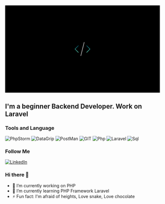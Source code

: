 ![Header](https://github.com/Qadriddin-dev/Qadriddin-dev/blob/main/assets/code.png)

## I'm a beginner Backend Developer. Work on Laravel
### Tools  and Language
![PhpStorm](https://img.shields.io/badge/-PhpStorm-090909?style=for-the-badge&logo=phpstorm&logoColor=A843EA)
![DataGrip](https://img.shields.io/badge/-DataGrip-090909?style=for-the-badge&logo=datagrip&logoColor=2BC685)
![PostMan](https://img.shields.io/badge/-PostMan-090909?style=for-the-badge&logo=postman&logoColor=FF6C37)
![GIT](https://img.shields.io/badge/-Git-090909?style=for-the-badge&logo=git)
![Php](https://img.shields.io/badge/-Php-090909?style=for-the-badge&logo=php)
![Laravel](https://img.shields.io/badge/-Laravel-090909?style=for-the-badge&logo=laravel)
![Sql](https://img.shields.io/badge/-SQL-090909?style=for-the-badge&logo=mysql)

### Follow Me
[![LinkedIn](https://img.shields.io/badge/-LinkedIn-090909?style=for-the-badge&logo=linkedin)](linkedin.com/in/qadriddin-odinaev-4924ba1b7)

### Hi there 👋
- 🔭 I’m currently working on PHP
- 🌱 I’m currently learning PHP Framework Laravel
- ⚡ Fun fact: I'm afraid of heights, Love snake, Love chocolate



